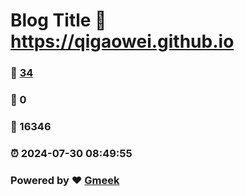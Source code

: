 # Blog Title :link: https://qigaowei.github.io 
### :page_facing_up: [34](https://qigaowei.github.io/tag.html) 
### :speech_balloon: 0 
### :hibiscus: 16346 
### :alarm_clock: 2024-07-30 08:49:55 
### Powered by :heart: [Gmeek](https://github.com/Meekdai/Gmeek)
